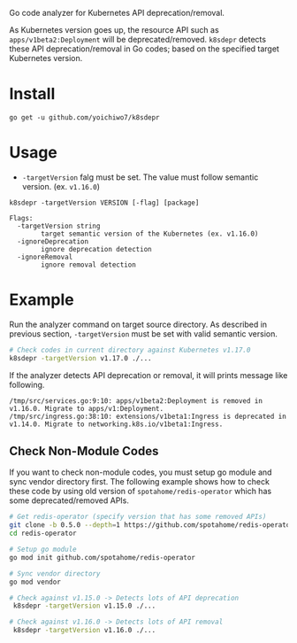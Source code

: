 Go code analyzer for Kubernetes API deprecation/removal.

As Kubernetes version goes up, the resource API such as `apps/v1beta2:Deployment` will be deprecated/removed.
`k8sdepr` detects these API deprecation/removal in Go codes; based on the specified target Kubernetes version.

# Install

```
go get -u github.com/yoichiwo7/k8sdepr
```

# Usage

- `-targetVersion` falg must be set. The value must follow semantic version. (ex. `v1.16.0`)

```
k8sdepr -targetVersion VERSION [-flag] [package]

Flags:
  -targetVersion string
        target semantic version of the Kubernetes (ex. v1.16.0)
  -ignoreDeprecation
        ignore deprecation detection
  -ignoreRemoval
        ignore removal detection
```

# Example

Run the analyzer command on target source directory. As described in previous section, `-targetVersion` must be set with valid semantic version.

```bash
# Check codes in current directory against Kubernetes v1.17.0
k8sdepr -targetVersion v1.17.0 ./...
```

If the analyzer detects API deprecation or removal, it will prints message like following.

```
/tmp/src/services.go:9:10: apps/v1beta2:Deployment is removed in v1.16.0. Migrate to apps/v1:Deployment.
/tmp/src/ingress.go:38:10: extensions/v1beta1:Ingress is deprecated in v1.14.0. Migrate to networking.k8s.io/v1beta1:Ingress.
```

## Check Non-Module Codes

If you want to check non-module codes, you must setup go module and sync vendor directory first.
The following example shows how to check these code by using old version of `spotahome/redis-operator` which has some deprecated/removed APIs.

```bash
# Get redis-operator (specify version that has some removed APIs)
git clone -b 0.5.0 --depth=1 https://github.com/spotahome/redis-operator
cd redis-operator

# Setup go module
go mod init github.com/spotahome/redis-operator

# Sync vendor directory
go mod vendor

# Check against v1.15.0 -> Detects lots of API deprecation
 k8sdepr -targetVersion v1.15.0 ./...

# Check against v1.16.0 -> Detects lots of API removal
 k8sdepr -targetVersion v1.16.0 ./...
```